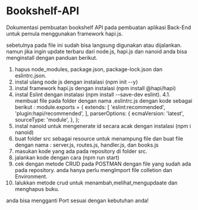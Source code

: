 # Bookshelf-API
Dokumentasi pembuatan bookshelf API pada pembuatan aplikasi Back-End untuk pemula menggunakan framework hapi.js.


sebetulnya pada file ini sudah bisa langsung digunakan atau dijalankan.
namun jika ingin update terbaru dari node.js, hapi.js dan nanoid anda bisa menginstall dengan panduan berikut.

1. hapus node_modules, package.json, package-lock.json dan eslintrc.json.
2. instal ulang node js dengan instalasi (npm init --y)
3. instal framework hapi.js dengan instalasi (npm install @hapi/hapi)
4. instal Eslint dengan instalasi (npm install --save-dev eslint).
 4.1.  membuat file pada folder dengan nama .eslintrc.js dengan kode sebagai berikut :
          module.exports = {
        extends: [
          'eslint:recommended',
          'plugin:hapi/recommended',
        ],
        parserOptions: {
          ecmaVersion: 'latest',
          sourceType: 'module',
        },
      };
5. instal nanoid untuk mengenerate id secara acak dengan instalasi (npm i nanoid)
6. buat folder src sebagai resource untuk menampung file dan buat file dengan nama : server.js, routes.js, handler.js, dan books.js
7. masukan kode yang ada pada repository di folder src. 
8. jalankan kode dengan cara (npm run start)
9. cek dengan metode CRUD pada POSTMAN dengan file yang sudah ada pada repository.
   anda hanya perlu mengImport file colletion dan Environment.
10. lalukkan metode crud untuk menambah,melihat,mengupdaate dan menghapus buku.

anda bisa mengganti Port sesuai dengan kebutuhan anda!
